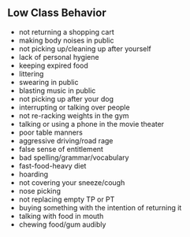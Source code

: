 ## Low Class Behavior


- not returning a shopping cart
- making body noises in public
- not picking up/cleaning up after yourself
- lack of personal hygiene
- keeping expired food
- littering
- swearing in public
- blasting music in public
- not picking up after your dog
- interrupting or talking over people
- not re-racking weights in the gym
- talking or using a phone in the movie theater
- poor table manners
- aggressive driving/road rage
- false sense of entitlement
- bad spelling/grammar/vocabulary
- fast-food-heavy diet
- hoarding
- not covering your sneeze/cough
- nose picking
- not replacing empty TP or PT
- buying something with the intention of returning it
- talking with food in mouth
- chewing food/gum audibly
